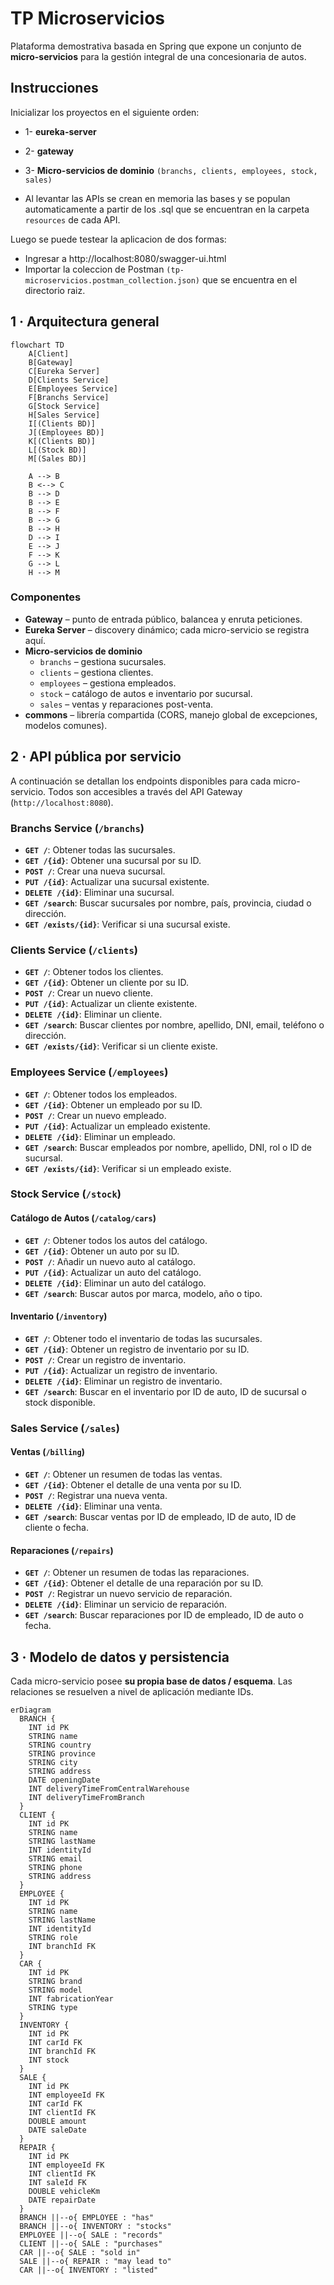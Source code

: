 # TP Microservicios

Plataforma demostrativa basada en Spring que expone un conjunto de **micro-servicios** para la gestión integral de una concesionaria de autos.

## Instrucciones

Inicializar los proyectos en el siguiente orden:

  * 1- **eureka-server**
  * 2- **gateway**
  * 3-  **Micro-servicios de dominio** `(branchs, clients, employees, stock, sales)`

  * Al levantar las APIs se crean en memoria las bases y se populan automaticamente a partir de los .sql que se encuentran en la carpeta `resources` de cada API.  

  Luego se puede testear la aplicacion de dos formas:

   * Ingresar a http://localhost:8080/swagger-ui.html
   * Importar la coleccion de Postman `(tp-microservicios.postman_collection.json)` que se encuentra en el directorio raiz.


## 1 · Arquitectura general

```mermaid
flowchart TD
    A[Client]
    B[Gateway]
    C[Eureka Server]
    D[Clients Service]
    E[Employees Service]
    F[Branchs Service]
    G[Stock Service]
    H[Sales Service]
    I[(Clients BD)]
    J[(Employees BD)]
    K[(Clients BD)]
    L[(Stock BD)]
    M[(Sales BD)]

    A --> B
    B <--> C
    B --> D
    B --> E
    B --> F
    B --> G
    B --> H
    D --> I
    E --> J
    F --> K
    G --> L
    H --> M
```

### Componentes
* **Gateway** – punto de entrada público, balancea y enruta peticiones.
* **Eureka Server** – discovery dinámico; cada micro-servicio se registra aquí.
* **Micro-servicios de dominio**
  * `branchs` – gestiona sucursales.
  * `clients` – gestiona clientes.
  * `employees` – gestiona empleados.
  * `stock` – catálogo de autos e inventario por sucursal.
  * `sales` – ventas y reparaciones post-venta.
* **commons** – librería compartida (CORS, manejo global de excepciones, modelos comunes).

## 2 · API pública por servicio

A continuación se detallan los endpoints disponibles para cada micro-servicio. Todos son accesibles a través del API Gateway (`http://localhost:8080`).

### Branchs Service (`/branchs`)
- **`GET /`**: Obtener todas las sucursales.
- **`GET /{id}`**: Obtener una sucursal por su ID.
- **`POST /`**: Crear una nueva sucursal.
- **`PUT /{id}`**: Actualizar una sucursal existente.
- **`DELETE /{id}`**: Eliminar una sucursal.
- **`GET /search`**: Buscar sucursales por nombre, país, provincia, ciudad o dirección.
- **`GET /exists/{id}`**: Verificar si una sucursal existe.

### Clients Service (`/clients`)
- **`GET /`**: Obtener todos los clientes.
- **`GET /{id}`**: Obtener un cliente por su ID.
- **`POST /`**: Crear un nuevo cliente.
- **`PUT /{id}`**: Actualizar un cliente existente.
- **`DELETE /{id}`**: Eliminar un cliente.
- **`GET /search`**: Buscar clientes por nombre, apellido, DNI, email, teléfono o dirección.
- **`GET /exists/{id}`**: Verificar si un cliente existe.

### Employees Service (`/employees`)
- **`GET /`**: Obtener todos los empleados.
- **`GET /{id}`**: Obtener un empleado por su ID.
- **`POST /`**: Crear un nuevo empleado.
- **`PUT /{id}`**: Actualizar un empleado existente.
- **`DELETE /{id}`**: Eliminar un empleado.
- **`GET /search`**: Buscar empleados por nombre, apellido, DNI, rol o ID de sucursal.
- **`GET /exists/{id}`**: Verificar si un empleado existe.

### Stock Service (`/stock`)
#### Catálogo de Autos (`/catalog/cars`)
- **`GET /`**: Obtener todos los autos del catálogo.
- **`GET /{id}`**: Obtener un auto por su ID.
- **`POST /`**: Añadir un nuevo auto al catálogo.
- **`PUT /{id}`**: Actualizar un auto del catálogo.
- **`DELETE /{id}`**: Eliminar un auto del catálogo.
- **`GET /search`**: Buscar autos por marca, modelo, año o tipo.
#### Inventario (`/inventory`)
- **`GET /`**: Obtener todo el inventario de todas las sucursales.
- **`GET /{id}`**: Obtener un registro de inventario por su ID.
- **`POST /`**: Crear un registro de inventario.
- **`PUT /{id}`**: Actualizar un registro de inventario.
- **`DELETE /{id}`**: Eliminar un registro de inventario.
- **`GET /search`**: Buscar en el inventario por ID de auto, ID de sucursal o stock disponible.

### Sales Service (`/sales`)
#### Ventas (`/billing`)
- **`GET /`**: Obtener un resumen de todas las ventas.
- **`GET /{id}`**: Obtener el detalle de una venta por su ID.
- **`POST /`**: Registrar una nueva venta.
- **`DELETE /{id}`**: Eliminar una venta.
- **`GET /search`**: Buscar ventas por ID de empleado, ID de auto, ID de cliente o fecha.
#### Reparaciones (`/repairs`)
- **`GET /`**: Obtener un resumen de todas las reparaciones.
- **`GET /{id}`**: Obtener el detalle de una reparación por su ID.
- **`POST /`**: Registrar un nuevo servicio de reparación.
- **`DELETE /{id}`**: Eliminar un servicio de reparación.
- **`GET /search`**: Buscar reparaciones por ID de empleado, ID de auto o fecha.


## 3 · Modelo de datos y persistencia

Cada micro-servicio posee **su propia base de datos / esquema**. Las relaciones se resuelven a nivel de aplicación mediante IDs.

```mermaid
erDiagram
  BRANCH {
    INT id PK
    STRING name
    STRING country
    STRING province
    STRING city
    STRING address
    DATE openingDate
    INT deliveryTimeFromCentralWarehouse
    INT deliveryTimeFromBranch
  }
  CLIENT {
    INT id PK
    STRING name
    STRING lastName
    INT identityId
    STRING email
    STRING phone
    STRING address
  }
  EMPLOYEE {
    INT id PK
    STRING name
    STRING lastName
    INT identityId
    STRING role
    INT branchId FK
  }
  CAR {
    INT id PK
    STRING brand
    STRING model
    INT fabricationYear
    STRING type
  }
  INVENTORY {
    INT id PK
    INT carId FK
    INT branchId FK
    INT stock
  }
  SALE {
    INT id PK
    INT employeeId FK
    INT carId FK
    INT clientId FK
    DOUBLE amount
    DATE saleDate
  }
  REPAIR {
    INT id PK
    INT employeeId FK
    INT clientId FK
    INT saleId FK
    DOUBLE vehicleKm
    DATE repairDate
  }
  BRANCH ||--o{ EMPLOYEE : "has"
  BRANCH ||--o{ INVENTORY : "stocks"
  EMPLOYEE ||--o{ SALE : "records"
  CLIENT ||--o{ SALE : "purchases"
  CAR ||--o{ SALE : "sold in"
  SALE ||--o{ REPAIR : "may lead to"
  CAR ||--o{ INVENTORY : "listed"
```